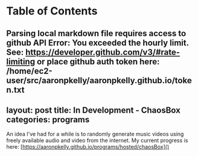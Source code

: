 
Table of Contents
=================

Parsing local markdown file requires access to github API
Error: You exceeded the hourly limit. See: https://developer.github.com/v3/#rate-limiting
or place github auth token here: /home/ec2-user/src/aaronpkelly/aaronpkelly.github.io/token.txt
---
layout: post
title: In Development - ChaosBox
categories: programs
---

An idea I've had for a while is to randomly generate music videos using freely
available audio and video from the internet. My current progress is here:
[https://aaronpkelly.github.io/programs/hosted/chaosBox]()
